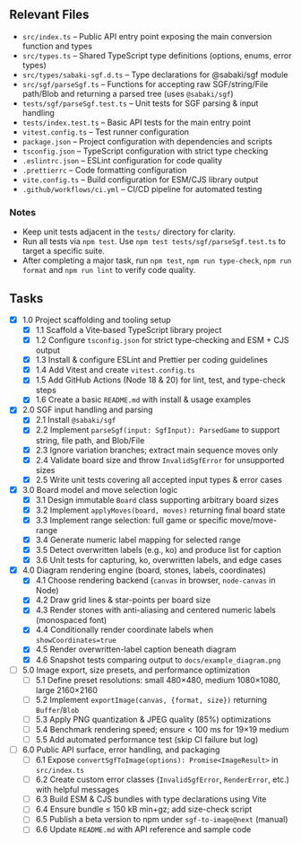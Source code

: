 ## Relevant Files

- `src/index.ts` – Public API entry point exposing the main conversion function and types
- `src/types.ts` – Shared TypeScript type definitions (options, enums, error types)
- `src/types/sabaki-sgf.d.ts` – Type declarations for @sabaki/sgf module
- `src/sgf/parseSgf.ts` – Functions for accepting raw SGF/string/File path/Blob and returning a parsed tree (uses `@sabaki/sgf`)
- `tests/sgf/parseSgf.test.ts` – Unit tests for SGF parsing & input handling
- `tests/index.test.ts` – Basic API tests for the main entry point
- `vitest.config.ts` – Test runner configuration
- `package.json` – Project configuration with dependencies and scripts
- `tsconfig.json` – TypeScript configuration with strict type checking
- `.eslintrc.json` – ESLint configuration for code quality
- `.prettierrc` – Code formatting configuration
- `vite.config.ts` – Build configuration for ESM/CJS library output
- `.github/workflows/ci.yml` – CI/CD pipeline for automated testing

### Notes

- Keep unit tests adjacent in the `tests/` directory for clarity.
- Run all tests via `npm test`. Use `npm test tests/sgf/parseSgf.test.ts` to target a specific suite.
- After completing a major task, run `npm test`, `npm run type-check`, `npm run format` and `npm run lint` to verify code quality.

## Tasks

- [x] 1.0 Project scaffolding and tooling setup
  - [x] 1.1 Scaffold a Vite‐based TypeScript library project
  - [x] 1.2 Configure `tsconfig.json` for strict type-checking and ESM + CJS output
  - [x] 1.3 Install & configure ESLint and Prettier per coding guidelines
  - [x] 1.4 Add Vitest and create `vitest.config.ts`
  - [x] 1.5 Add GitHub Actions (Node 18 & 20) for lint, test, and type-check steps
  - [x] 1.6 Create a basic `README.md` with install & usage examples

- [x] 2.0 SGF input handling and parsing
  - [x] 2.1 Install `@sabaki/sgf`
  - [x] 2.2 Implement `parseSgf(input: SgfInput): ParsedGame` to support string, file path, and Blob/File
  - [x] 2.3 Ignore variation branches; extract main sequence moves only
  - [x] 2.4 Validate board size and throw `InvalidSgfError` for unsupported sizes
  - [x] 2.5 Write unit tests covering all accepted input types & error cases

- [x] 3.0 Board model and move selection logic
  - [x] 3.1 Design immutable `Board` class supporting arbitrary board sizes
  - [x] 3.2 Implement `applyMoves(board, moves)` returning final board state
  - [x] 3.3 Implement range selection: full game or specific move/move-range
  - [x] 3.4 Generate numeric label mapping for selected range
  - [x] 3.5 Detect overwritten labels (e.g., ko) and produce list for caption
  - [x] 3.6 Unit tests for capturing, ko, overwritten labels, and edge cases

- [x] 4.0 Diagram rendering engine (board, stones, labels, coordinates)
  - [x] 4.1 Choose rendering backend (`canvas` in browser, `node-canvas` in Node)
  - [x] 4.2 Draw grid lines & star-points per board size
  - [x] 4.3 Render stones with anti-aliasing and centered numeric labels (monospaced font)
  - [x] 4.4 Conditionally render coordinate labels when `showCoordinates=true`
  - [x] 4.5 Render overwritten-label caption beneath diagram
  - [x] 4.6 Snapshot tests comparing output to `docs/example_diagram.png`

- [ ] 5.0 Image export, size presets, and performance optimization
  - [ ] 5.1 Define preset resolutions: small 480×480, medium 1080×1080, large 2160×2160
  - [ ] 5.2 Implement `exportImage(canvas, {format, size})` returning `Buffer`/`Blob`
  - [ ] 5.3 Apply PNG quantization & JPEG quality (85%) optimizations
  - [ ] 5.4 Benchmark rendering speed; ensure < 100 ms for 19×19 medium
  - [ ] 5.5 Add automated performance test (skip CI failure but log)

- [ ] 6.0 Public API surface, error handling, and packaging
  - [ ] 6.1 Expose `convertSgfToImage(options): Promise<ImageResult>` in `src/index.ts`
  - [ ] 6.2 Create custom error classes (`InvalidSgfError`, `RenderError`, etc.) with helpful messages
  - [ ] 6.3 Build ESM & CJS bundles with type declarations using Vite
  - [ ] 6.4 Ensure bundle ≤ 150 kB min+gz; add size-check script
  - [ ] 6.5 Publish a beta version to npm under `sgf-to-image@next` (manual)
  - [ ] 6.6 Update `README.md` with API reference and sample code
